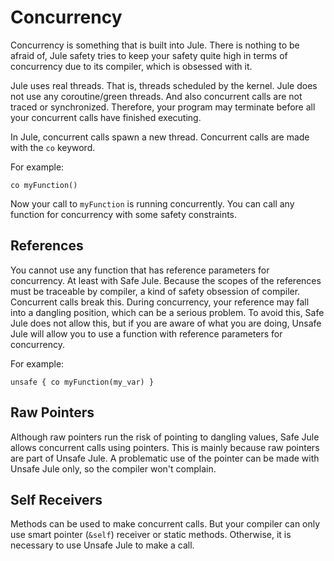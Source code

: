 # Concurrency

Concurrency is something that is built into Jule. There is nothing to be afraid of, Jule safety tries to keep your safety quite high in terms of concurrency due to its compiler, which is obsessed with it.

Jule uses real threads. That is, threads scheduled by the kernel. Jule does not use any coroutine/green threads. And also concurrent calls are not traced or synchronized. Therefore, your program may terminate before all your concurrent calls have finished executing.

In Jule, concurrent calls spawn a new thread.
Concurrent calls are made with the `co` keyword.

For example:
```jule
co myFunction()
```

Now your call to `myFunction` is running concurrently.
You can call any function for concurrency with some safety constraints.

## References

You cannot use any function that has reference parameters for concurrency. At least with Safe Jule. Because the scopes of the references must be traceable by compiler, a kind of safety obsession of compiler. Concurrent calls break this. During concurrency, your reference may fall into a dangling position, which can be a serious problem. To avoid this, Safe Jule does not allow this, but if you are aware of what you are doing, Unsafe Jule will allow you to use a function with reference parameters for concurrency.

For example:
```jule
unsafe { co myFunction(my_var) }
```

## Raw Pointers

Although raw pointers run the risk of pointing to dangling values, Safe Jule allows concurrent calls using pointers. This is mainly because raw pointers are part of Unsafe Jule. A problematic use of the pointer can be made with Unsafe Jule only, so the compiler won't complain.

## Self Receivers

Methods can be used to make concurrent calls. But your compiler can only use smart pointer (`&self`) receiver or static methods. Otherwise, it is necessary to use Unsafe Jule to make a call.
